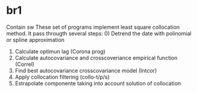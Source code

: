 # br1
Contain sw 
These set of programs implement least square collocation method.
It pass througth several steps:
0) Detrend the date with polinomial or spline approximation 
1) Calculate optimun lag (Corona prog)
2) Calculate autocovariance and crosscoveriance empirical function (Correl)
3) Find best autocovariance crosscovariance model (Intcor)
4) Apply collocation filtering (collo-t/p/s)
5) Estrapolate componente taking into account solution of collocation
